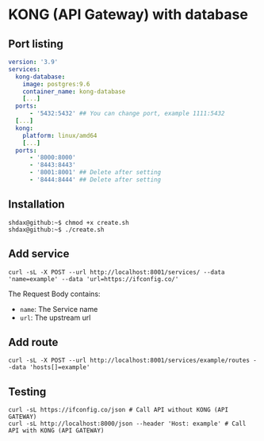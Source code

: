 # KONG (API Gateway) with database
## Port listing
```yaml
version: '3.9'
services:
  kong-database:
    image: postgres:9.6
    container_name: kong-database
    [...]
  ports:
      - '5432:5432' ## You can change port, example 1111:5432
  [...]
  kong:
    platform: linux/amd64
    [...]
  ports:
      - '8000:8000'
      - '8443:8443'
      - '8001:8001' ## Delete after setting
      - '8444:8444' ## Delete after setting
```
## Installation 
```
shdax@github:~$ chmod +x create.sh
shdax@github:~$ ./create.sh
```
## Add service
```
curl -sL -X POST --url http://localhost:8001/services/ --data 'name=example' --data 'url=https://ifconfig.co/'
```
The Request Body contains:
* `name`: The Service name
* `url`: The upstream url

## Add route
```
curl -sL -X POST --url http://localhost:8001/services/example/routes --data 'hosts[]=example'
```

## Testing
```
curl -sL https://ifconfig.co/json # Call API without KONG (API GATEWAY)
curl -sL http://localhost:8000/json --header 'Host: example' # Call API with KONG (API GATEWAY)
```

